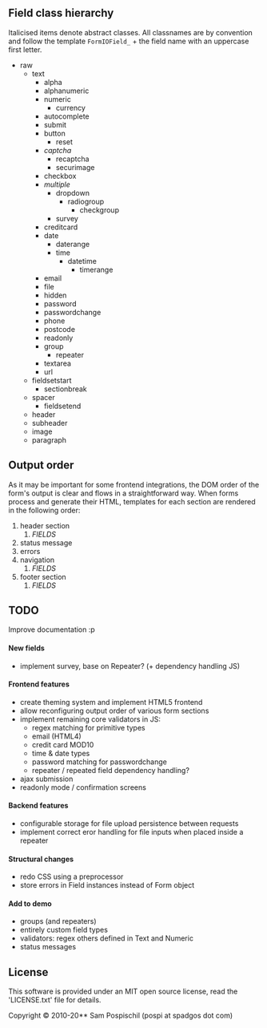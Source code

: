 Field class hierarchy
---------------------

Italicised items denote abstract classes. All classnames are by convention and follow the template `FormIOField_` + the field name with an uppercase first letter.

- raw
	- text
		- alpha
		- alphanumeric
		- numeric
			- currency
		- autocomplete
		- submit
		- button
			- reset
		- *captcha*
			- recaptcha
			- securimage
		- checkbox
		- *multiple*
			- dropdown
				- radiogroup
					- checkgroup
			- survey
		- creditcard
		- date
			- daterange
			- time
				- datetime
					- timerange
		- email
		- file
		- hidden
		- password
		- passwordchange
		- phone
		- postcode
		- readonly
		- group
			- repeater
		- textarea
		- url
	- fieldsetstart
		- sectionbreak
	- spacer
		- fieldsetend
	- header
	- subheader
	- image
	- paragraph


Output order
------------

As it may be important for some frontend integrations, the DOM order of the form's output is clear and flows in a straightforward way. When forms process and generate their HTML, templates for each section are rendered in the following order:

1. header section
	1. *FIELDS*
1. status message
1. errors
1. navigation
	1. *FIELDS*
1. footer section
	1. *FIELDS*


TODO
----

Improve documentation :p

#### New fields

- implement survey, base on Repeater? (+ dependency handling JS)

#### Frontend features

- create theming system and implement HTML5 frontend
- allow reconfiguring output order of various form sections
- implement remaining core validators in JS:
	- regex matching for primitive types
	- email (HTML4)
	- credit card MOD10
	- time & date types
	- password matching for passwordchange
	- repeater / repeated field dependency handling?
- ajax submission
- readonly mode / confirmation screens

#### Backend features

- configurable storage for file upload persistence between requests
- implement correct eror handling for file inputs when placed inside a repeater

#### Structural changes

- redo CSS using a preprocessor
- store errors in Field instances instead of Form object

#### Add to demo

- groups (and repeaters)
- entirely custom field types
- validators:
	regex
	others defined in Text and Numeric
- status messages


License
-------

This software is provided under an MIT open source license, read the 'LICENSE.txt' file for details.

Copyright &copy; 2010-20** Sam Pospischil (pospi at spadgos dot com)
